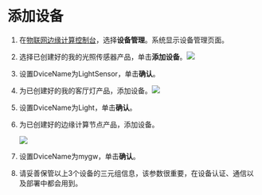 # 添加设备

1. 在[物联网边缘计算控制台](http://iot.console.aliyun.com/)，选择**设备管理**。系统显示设备管理页面。
2. 选择已创建好的我的光照传感器产品，单击**添加设备**。![](http://static-aliyun-doc.oss-cn-hangzhou.aliyuncs.com/assets/img/15308/6832_zh-CN.png)
3. 设置DviceName为LightSensor，单击**确认**。
4. 为已创建好的我的客厅灯产品，添加设备。![](http://static-aliyun-doc.oss-cn-hangzhou.aliyuncs.com/assets/img/15308/6833_zh-CN.png)
5. 设置DviceName为Light，单击**确认**。
6. 为已创建好的边缘计算节点产品，添加设备。

   ![](http://static-aliyun-doc.oss-cn-hangzhou.aliyuncs.com/assets/img/15286/6713_zh-CN.png)

7. 设置DviceName为mygw，单击**确认**。
8. 请妥善保管以上3个设备的三元组信息，该参数很重要，在设备认证、通信以及部署中都会用到。

